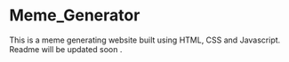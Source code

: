 # Meme_Generator
This is a meme generating website built using HTML, CSS and Javascript.
 Readme will be updated soon .